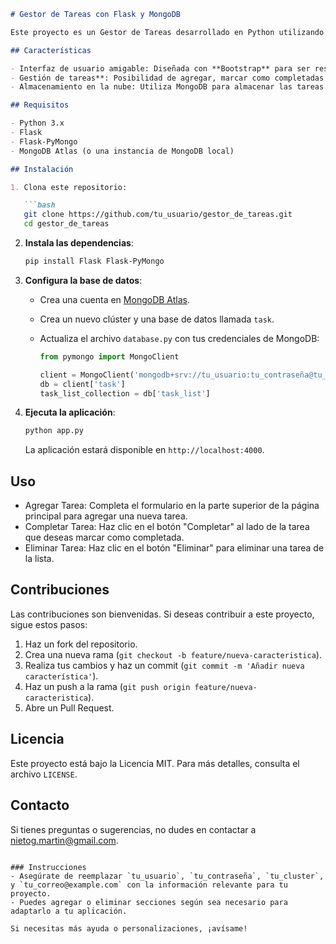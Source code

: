 
```markdown
# Gestor de Tareas con Flask y MongoDB

Este proyecto es un Gestor de Tareas desarrollado en Python utilizando Flask como marco de trabajo web y MongoDB como base de datos. La aplicación permite a los usuarios agregar, completar y eliminar tareas de una manera sencilla y eficiente.

## Características

- Interfaz de usuario amigable: Diseñada con **Bootstrap** para ser responsiva y fácil de usar en cualquier dispositivo.
- Gestión de tareas**: Posibilidad de agregar, marcar como completadas y eliminar tareas.
- Almacenamiento en la nube: Utiliza MongoDB para almacenar las tareas de forma segura y accesible.

## Requisitos

- Python 3.x
- Flask
- Flask-PyMongo
- MongoDB Atlas (o una instancia de MongoDB local)

## Instalación

1. Clona este repositorio:

   ```bash
   git clone https://github.com/tu_usuario/gestor_de_tareas.git
   cd gestor_de_tareas
   ```


2. **Instala las dependencias**:

   ```bash
   pip install Flask Flask-PyMongo
   ```

3. **Configura la base de datos**:

   - Crea una cuenta en [MongoDB Atlas](https://www.mongodb.com/cloud/atlas).
   - Crea un nuevo clúster y una base de datos llamada `task`.
   - Actualiza el archivo `database.py` con tus credenciales de MongoDB:

     ```python
     from pymongo import MongoClient

     client = MongoClient('mongodb+srv://tu_usuario:tu_contraseña@tu_cluster.mongodb.net/')
     db = client['task']
     task_list_collection = db['task_list']
     ```

4. **Ejecuta la aplicación**:

   ```bash
   python app.py
   ```

   La aplicación estará disponible en `http://localhost:4000`.

## Uso

- Agregar Tarea: Completa el formulario en la parte superior de la página principal para agregar una nueva tarea.
- Completar Tarea: Haz clic en el botón "Completar" al lado de la tarea que deseas marcar como completada.
- Eliminar Tarea: Haz clic en el botón "Eliminar" para eliminar una tarea de la lista.

## Contribuciones

Las contribuciones son bienvenidas. Si deseas contribuir a este proyecto, sigue estos pasos:

1. Haz un fork del repositorio.
2. Crea una nueva rama (`git checkout -b feature/nueva-caracteristica`).
3. Realiza tus cambios y haz un commit (`git commit -m 'Añadir nueva característica'`).
4. Haz un push a la rama (`git push origin feature/nueva-caracteristica`).
5. Abre un Pull Request.

## Licencia

Este proyecto está bajo la Licencia MIT. Para más detalles, consulta el archivo `LICENSE`.

## Contacto

Si tienes preguntas o sugerencias, no dudes en contactar a [nietog.martin@gmail.com](mailto:nietog.martin@gmail.com).

```

### Instrucciones
- Asegúrate de reemplazar `tu_usuario`, `tu_contraseña`, `tu_cluster`, y `tu_correo@example.com` con la información relevante para tu proyecto.
- Puedes agregar o eliminar secciones según sea necesario para adaptarlo a tu aplicación. 

Si necesitas más ayuda o personalizaciones, ¡avísame!
